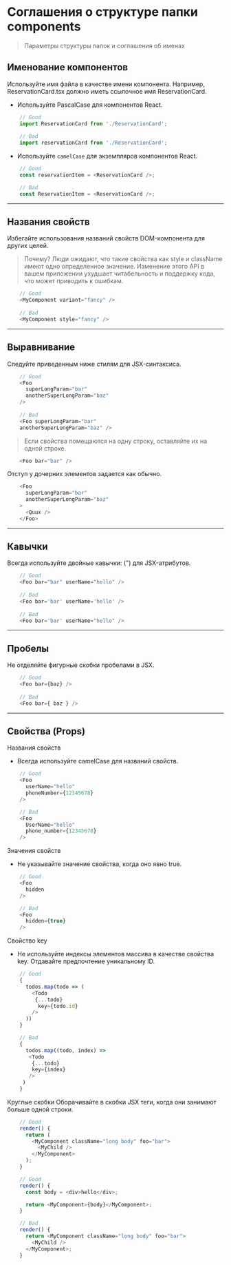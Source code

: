 # Соглашения о структуре папки components
> Параметры структуры папок и соглашения об именах

## Именование компонентов
Используйте имя файла в качестве имени компонента.
Например, ReservationCard.tsx должно иметь ссылочное имя ReservationCard.


- Используйте PascalCase для компонентов React.

``` javascript
    // Good
    import ReservationCard from './ReservationCard';
    
    // Bad
    import reservationCard from './ReservationCard';
```

- Используйте `camelCase` для экземпляров компонентов React.

``` javascript
    // Good
    const reservationItem = <ReservationCard />;

    // Bad
    const ReservationItem = <ReservationCard />;
```

---

## Названия свойств
Избегайте использования названий свойств DOM-компонента для других целей.

>Почему? Люди ожидают, что такие свойства как style и className имеют одно определенное значение. Изменение этого API в вашем приложении ухудшает читабельность и поддержку кода, что может приводить к ошибкам.

``` javascript
    // Good
    <MyComponent variant="fancy" />
    
    // Bad
    <MyComponent style="fancy" />
```

---

## Выравнивание
Следуйте приведенным ниже стилям для JSX-синтаксиса.

``` javascript
    // Good
    <Foo
      superLongParam="bar"
      anotherSuperLongParam="baz"
    />
    
    // Bad
    <Foo superLongParam="bar"
    anotherSuperLongParam="baz" />
```

>Если свойства помещаются на одну строку, оставляйте их на одной строке.

``` javascript
    <Foo bar="bar" />
```

Отступ у дочерних элементов задается как обычно.

``` javascript
    <Foo
      superLongParam="bar"
      anotherSuperLongParam="baz"
    >
      <Quux />
    </Foo>
```

---

## Кавычки
Всегда используйте двойные кавычки: (") для JSX-атрибутов.

``` javascript
    // Good
    <Foo bar="bar" userName="hello" />
    
    // Bad
    <Foo bar='bar' userName='hello' />
    
    // Bad
    <Foo bar='bar' userName="hello" />
```

---

## Пробелы
Не отделяйте фигурные скобки пробелами в JSX.

``` javascript
    // Good
    <Foo bar={baz} />
    
    // Bad
    <Foo bar={ baz } />
```

---

## Свойства (Props)
Названия свойств

- Всегда используйте camelCase для названий свойств.

``` javascript
    // Good
    <Foo
      userName="hello"
      phoneNumber={12345678}
    />

    // Bad
    <Foo
      UserName="hello"
      phone_number={12345678}
    />
```

Значения свойств

- Не указывайте значение свойства, когда оно явно true.

``` javascript
    // Good
    <Foo
      hidden
    />

    // Bad
    <Foo
      hidden={true}
    />
```

Свойство key
- Не используйте индексы элементов массива в качестве свойства key. Отдавайте предпочтение уникальному ID.

``` javascript
    // Good
    {
      todos.map(todo => (
        <Todo
         {...todo}
          key={todo.id}
        />
      ))
    }

    // Bad
    {
      todos.map((todo, index) =>
       <Todo
        {...todo}
        key={index}
       />
     )
    }
```

Круглые скобки
Оборачивайте в скобки JSX теги, когда они занимают больше одной строки.

``` javascript
    // Good
    render() {
      return (
        <MyComponent className="long body" foo="bar">
          <MyChild />
        </MyComponent>
      );
    }

    // Good
    render() {
      const body = <div>hello</div>;

      return <MyComponent>{body}</MyComponent>;
    }

    // Bad
    render() {
      return <MyComponent className="long body" foo="bar">
        <MyChild />
      </MyComponent>;
    }
```
